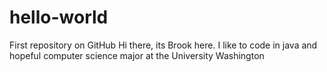 # hello-world
First repository on GitHub
Hi there, its Brook here. I like to code in java and hopeful computer science major at the University Washington
